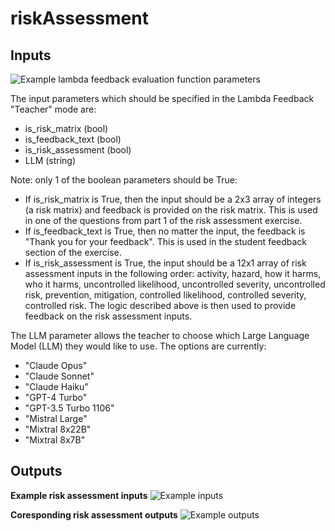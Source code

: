 # riskAssessment

## Inputs
![Example lambda feedback evaluation function parameters](https://github.com/lambda-feedback/riskAssessment/blob/main/app/docs/example%20lambda%20feedback%20parameters.png)

The input parameters which should be specified in the Lambda Feedback "Teacher" mode are:
- is_risk_matrix (bool)
- is_feedback_text (bool)
- is_risk_assessment (bool)
- LLM (string)

Note: only 1 of the boolean parameters should be True:
- If is_risk_matrix is True, then the input should be a 2x3 array of integers (a risk matrix) and feedback is provided on the risk matrix. This is used in one of the questions from part 1 of the risk assessment exercise.
- If is_feedback_text is True, then no matter the input, the feedback is "Thank you for your feedback". This is used in the student feedback section of the exercise.
- If is_risk_assessment is True, the input should be a 12x1 array of risk assessment inputs in the following order: activity, hazard, how it harms, who it harms, uncontrolled likelihood, uncontrolled severity, uncontrolled risk, prevention, mitigation, controlled likelihood, controlled severity, controlled risk. The logic described above is then used to provide feedback on the risk assessment inputs.

The LLM parameter allows the teacher to choose which Large Language Model (LLM) they would like to use. The options are currently:
- "Claude Opus"
- "Claude Sonnet"
- "Claude Haiku"
- "GPT-4 Turbo"
- "GPT-3.5 Turbo 1106"
- "Mistral Large"
- "Mixtral 8x22B"
- "Mixtral 8x7B"

## Outputs
**Example risk assessment inputs**
![Example inputs](https://github.com/lambda-feedback/riskAssessment/blob/main/app/docs/example%20inputs.png)

**Coresponding risk assessment outputs**
![Example outputs](https://github.com/lambda-feedback/riskAssessment/blob/main/app/docs/example%20ouptut.png)
